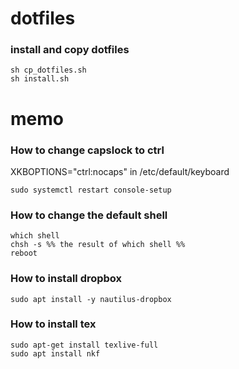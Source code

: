 # dotfiles
### install and copy dotfiles
```
sh cp_dotfiles.sh
sh install.sh
```

# memo
### How to change capslock to ctrl
XKBOPTIONS="ctrl:nocaps" in /etc/default/keyboard
```
sudo systemctl restart console-setup
```

### How to change the default shell
```
which shell
chsh -s %% the result of which shell %%
reboot
```

### How to install dropbox
```
sudo apt install -y nautilus-dropbox
```

### How to install tex
```
sudo apt-get install texlive-full
sudo apt install nkf
```
